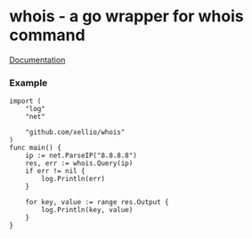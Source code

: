 # whois - a go wrapper for whois command

[Documentation](https://godoc.org/github.com/xellio/whois)

### Example
```
import (
	"log"
	"net"

	"github.com/xellio/whois"
)
func main() {
	ip := net.ParseIP("8.8.8.8")
	res, err := whois.Query(ip)
	if err != nil {
		log.Println(err)
	}

	for key, value := range res.Output {
		log.Println(key, value)
	}
}
```